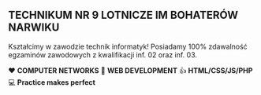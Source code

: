 ## TECHNIKUM NR 9 LOTNICZE IM BOHATERÓW NARWIKU

Kształcimy w zawodzie technik informatyk! Posiadamy 100% zdawalność egzaminów zawodowych z kwalifikacji 
inf. 02 oraz inf. 03. 


❤️ **COMPUTER NETWORKS**
👀 **WEB DEVELOPMENT**
👍 **HTML/CSS/JS/PHP**
💻 **Practice makes perfect**
